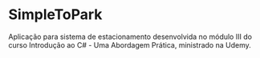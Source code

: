 # SimpleToPark
Aplicação para sistema de estacionamento desenvolvida no módulo III do curso Introdução ao C# - Uma Abordagem Prática, ministrado na Udemy.

